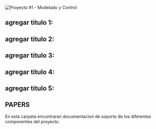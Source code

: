 ![Proyecto #1 - Modelado y Control](https://user-images.githubusercontent.com/46485082/231870579-28fa44cc-af7d-4acb-8f91-f59ddab043a4.png)







## agregar titulo 1: ##


## agregar titulo 2: ##


## agregar titulo 3: ##


## agregar titulo 4: ##



## agregar titulo 5: ##




## PAPERS #  

En esta carpeta encontraran documentacion de soporte de los diferentes componentes del proyecto.
